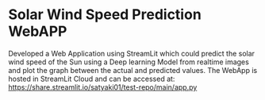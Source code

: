 # Solar Wind Speed Prediction WebAPP
Developed a Web Application using StreamLit which could predict the solar wind speed of the Sun using a Deep learning Model from realtime
images and plot the graph between the actual and predicted values.
The WebApp is hosted in StreamLit Cloud and can be accessed at: https://share.streamlit.io/satyaki01/test-repo/main/app.py
